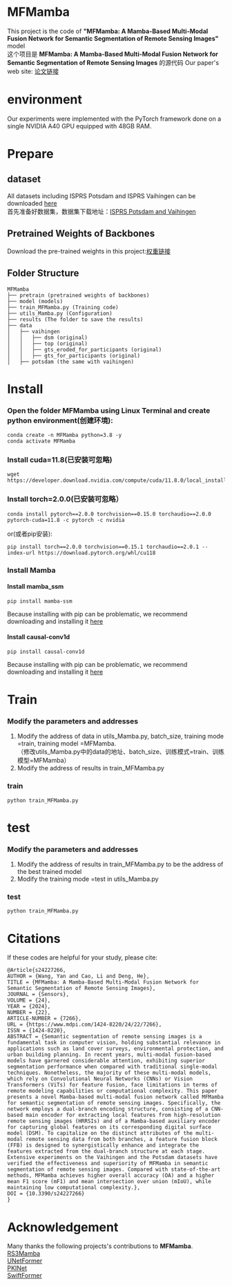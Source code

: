 # MFMamba
This project is the code of **"MFMamba: A Mamba-Based Multi-Modal Fusion Network for Semantic Segmentation of Remote Sensing Images"** model  
这个项目是  **MFMamba: A Mamba-Based Multi-Modal Fusion Network for Semantic Segmentation of Remote Sensing Images**  的源代码
Our paper's web site: [论文链接](https://doi.org/10.3390/s24227266)
# environment
Our experiments were implemented with the PyTorch framework done on a single NVIDIA A40 GPU equipped with 48GB RAM.  

# Prepare
## dataset 
All datasets including ISPRS Potsdam and ISPRS Vaihingen can be downloaded [here](https://www.isprs.org/education/benchmarks/UrbanSemLab/default.aspx)  
首先准备好数据集，数据集下载地址：[ISPRS Potsdam and Vaihingen](https://www.isprs.org/education/benchmarks/UrbanSemLab/default.aspx)  
## Pretrained Weights of Backbones 
Download the pre-trained weights in this project:[权重链接](https://github.com/sstary/SSRS/blob/main/RS3Mamba/pretrain/vmamba_tiny_e292.pth)
## Folder Structure
```
MFMamba
├── pretrain (pretrained weights of backbones)
├── model (models)
├── train_MFMamba.py (Training code)
├── utils_Mamba.py (Configuration)
├── results (The folder to save the results)
├── data
│   ├── vaihingen
│   │   ├── dsm (original)
│   │   ├── top (original)
│   │   ├── gts_eroded_for_participants (original)
│   │   ├── gts_for_participants (original)
│   ├── potsdam (the same with vaihingen)
```
# Install
### Open the folder MFMamba using Linux Terminal and create python environment(创建环境):
```
conda create -n MFMamba python=3.8 -y
conda activate MFMamba
```
### Install cuda=11.8(已安装可忽略)
```
wget https://developer.download.nvidia.com/compute/cuda/11.8.0/local_installers/cuda_11.8.0_520.61.05_linux.run
```
### Install torch=2.0.0(已安装可忽略）
```
conda install pytorch==2.0.0 torchvision==0.15.0 torchaudio==2.0.0 pytorch-cuda=11.8 -c pytorch -c nvidia
```
or(或者pip安装):
```
pip install torch==2.0.0 torchvision==0.15.1 torchaudio==2.0.1 --index-url https://download.pytorch.org/whl/cu118 
```
### Install Mamba
#### Install mamba_ssm
```
pip install mamba-ssm
```
Because installing with pip can be problematic, we recommend downloading and installing it [here](https://github.com/state-spaces/mamba/releases)
#### Install causal-conv1d
```
pip install causal-conv1d
```
Because installing with pip can be problematic, we recommend downloading and installing it [here](https://github.com/Dao-AILab/causal-conv1d/releases)
# Train 
### Modify the parameters and addresses
1. Modify the address of data in utils_Mamba.py, batch_size, training mode =train, training model =MFMamba.  
（修改utils_Mamba.py中的data的地址、batch_size、训练模式=train、训练模型=MFMamba）  
2. Modify the address of results in train_MFMamba.py
### train
```
python train_MFMamba.py
``` 
# test
### Modify the parameters and addresses
1. Modify the address of results in train_MFMamba.py to be the address of the best trained model  
2. Modify the training mode =test in utils_Mamba.py
### test
```
python train_MFMamba.py
```
# Citations
If these codes are helpful for your study, please cite:
```
@Article{s24227266,
AUTHOR = {Wang, Yan and Cao, Li and Deng, He},
TITLE = {MFMamba: A Mamba-Based Multi-Modal Fusion Network for Semantic Segmentation of Remote Sensing Images},
JOURNAL = {Sensors},
VOLUME = {24},
YEAR = {2024},
NUMBER = {22},
ARTICLE-NUMBER = {7266},
URL = {https://www.mdpi.com/1424-8220/24/22/7266},
ISSN = {1424-8220},
ABSTRACT = {Semantic segmentation of remote sensing images is a fundamental task in computer vision, holding substantial relevance in applications such as land cover surveys, environmental protection, and urban building planning. In recent years, multi-modal fusion-based models have garnered considerable attention, exhibiting superior segmentation performance when compared with traditional single-modal techniques. Nonetheless, the majority of these multi-modal models, which rely on Convolutional Neural Networks (CNNs) or Vision Transformers (ViTs) for feature fusion, face limitations in terms of remote modeling capabilities or computational complexity. This paper presents a novel Mamba-based multi-modal fusion network called MFMamba for semantic segmentation of remote sensing images. Specifically, the network employs a dual-branch encoding structure, consisting of a CNN-based main encoder for extracting local features from high-resolution remote sensing images (HRRSIs) and of a Mamba-based auxiliary encoder for capturing global features on its corresponding digital surface model (DSM). To capitalize on the distinct attributes of the multi-modal remote sensing data from both branches, a feature fusion block (FFB) is designed to synergistically enhance and integrate the features extracted from the dual-branch structure at each stage. Extensive experiments on the Vaihingen and the Potsdam datasets have verified the effectiveness and superiority of MFMamba in semantic segmentation of remote sensing images. Compared with state-of-the-art methods, MFMamba achieves higher overall accuracy (OA) and a higher mean F1 score (mF1) and mean intersection over union (mIoU), while maintaining low computational complexity.},
DOI = {10.3390/s24227266}
}
``` 
# Acknowledgement
Many thanks the following projects's contributions to **MFMamba**.  
[RS3Mamba](https://github.com/sstary/SSRS)  
[UNetFormer](https://github.com/WangLibo1995/GeoSeg)  
[PKINet](https://github.com/NUST-Machine-Intelligence-Laboratory/PKINet)  
[SwiftFormer](https://github.com/Amshaker/SwiftFormer)  
